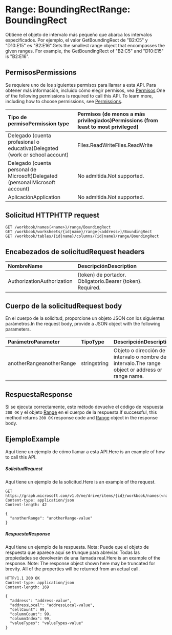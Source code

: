 # <a name="range-boundingrect"></a><span data-ttu-id="5b1c0-101">Range: BoundingRect</span><span class="sxs-lookup"><span data-stu-id="5b1c0-101">Range: BoundingRect</span></span>

<span data-ttu-id="5b1c0-p101">Obtiene el objeto de intervalo más pequeño que abarca los intervalos especificados. Por ejemplo, el valor GetBoundingRect de "B2:C5" y "D10:E15" es "B2:E16".</span><span class="sxs-lookup"><span data-stu-id="5b1c0-p101">Gets the smallest range object that encompasses the given ranges. For example, the GetBoundingRect of "B2:C5" and "D10:E15" is "B2:E16".</span></span>
## <a name="permissions"></a><span data-ttu-id="5b1c0-104">Permisos</span><span class="sxs-lookup"><span data-stu-id="5b1c0-104">Permissions</span></span>
<span data-ttu-id="5b1c0-p102">Se requiere uno de los siguientes permisos para llamar a esta API. Para obtener más información, incluido cómo elegir permisos, vea [Permisos](../../../concepts/permissions_reference.md).</span><span class="sxs-lookup"><span data-stu-id="5b1c0-p102">One of the following permissions is required to call this API. To learn more, including how to choose permissions, see [Permissions](../../../concepts/permissions_reference.md).</span></span>

|<span data-ttu-id="5b1c0-107">Tipo de permiso</span><span class="sxs-lookup"><span data-stu-id="5b1c0-107">Permission type</span></span>      | <span data-ttu-id="5b1c0-108">Permisos (de menos a más privilegiados)</span><span class="sxs-lookup"><span data-stu-id="5b1c0-108">Permissions (from least to most privileged)</span></span>              |
|:--------------------|:---------------------------------------------------------|
|<span data-ttu-id="5b1c0-109">Delegado (cuenta profesional o educativa)</span><span class="sxs-lookup"><span data-stu-id="5b1c0-109">Delegated (work or school account)</span></span> | <span data-ttu-id="5b1c0-110">Files.ReadWrite</span><span class="sxs-lookup"><span data-stu-id="5b1c0-110">Files.ReadWrite</span></span>    |
|<span data-ttu-id="5b1c0-111">Delegado (cuenta personal de Microsoft)</span><span class="sxs-lookup"><span data-stu-id="5b1c0-111">Delegated (personal Microsoft account)</span></span> | <span data-ttu-id="5b1c0-112">No admitida.</span><span class="sxs-lookup"><span data-stu-id="5b1c0-112">Not supported.</span></span>    |
|<span data-ttu-id="5b1c0-113">Aplicación</span><span class="sxs-lookup"><span data-stu-id="5b1c0-113">Application</span></span> | <span data-ttu-id="5b1c0-114">No admitida.</span><span class="sxs-lookup"><span data-stu-id="5b1c0-114">Not supported.</span></span> |

## <a name="http-request"></a><span data-ttu-id="5b1c0-115">Solicitud HTTP</span><span class="sxs-lookup"><span data-stu-id="5b1c0-115">HTTP request</span></span>
<!-- { "blockType": "ignored" } -->
```http
GET /workbook/names(<name>)/range/BoundingRect
GET /workbook/worksheets/{id|name}/range(<address>)/BoundingRect
GET /workbook/tables/{id|name}/columns/{id|name}/range/BoundingRect

```
## <a name="request-headers"></a><span data-ttu-id="5b1c0-116">Encabezados de solicitud</span><span class="sxs-lookup"><span data-stu-id="5b1c0-116">Request headers</span></span>
| <span data-ttu-id="5b1c0-117">Nombre</span><span class="sxs-lookup"><span data-stu-id="5b1c0-117">Name</span></span>       | <span data-ttu-id="5b1c0-118">Descripción</span><span class="sxs-lookup"><span data-stu-id="5b1c0-118">Description</span></span>|
|:---------------|:----------|
| <span data-ttu-id="5b1c0-119">Authorization</span><span class="sxs-lookup"><span data-stu-id="5b1c0-119">Authorization</span></span>  | <span data-ttu-id="5b1c0-p103">{token} de portador. Obligatorio.</span><span class="sxs-lookup"><span data-stu-id="5b1c0-p103">Bearer {token}. Required.</span></span> |

## <a name="request-body"></a><span data-ttu-id="5b1c0-122">Cuerpo de la solicitud</span><span class="sxs-lookup"><span data-stu-id="5b1c0-122">Request body</span></span>
<span data-ttu-id="5b1c0-123">En el cuerpo de la solicitud, proporcione un objeto JSON con los siguientes parámetros.</span><span class="sxs-lookup"><span data-stu-id="5b1c0-123">In the request body, provide a JSON object with the following parameters.</span></span>

| <span data-ttu-id="5b1c0-124">Parámetro</span><span class="sxs-lookup"><span data-stu-id="5b1c0-124">Parameter</span></span>    | <span data-ttu-id="5b1c0-125">Tipo</span><span class="sxs-lookup"><span data-stu-id="5b1c0-125">Type</span></span>   |<span data-ttu-id="5b1c0-126">Descripción</span><span class="sxs-lookup"><span data-stu-id="5b1c0-126">Description</span></span>|
|:---------------|:--------|:----------|
|<span data-ttu-id="5b1c0-127">anotherRange</span><span class="sxs-lookup"><span data-stu-id="5b1c0-127">anotherRange</span></span>|<span data-ttu-id="5b1c0-128">string</span><span class="sxs-lookup"><span data-stu-id="5b1c0-128">string</span></span>|<span data-ttu-id="5b1c0-129">Objeto o dirección de intervalo o nombre de intervalo.</span><span class="sxs-lookup"><span data-stu-id="5b1c0-129">The range object or address or range name.</span></span>|

## <a name="response"></a><span data-ttu-id="5b1c0-130">Respuesta</span><span class="sxs-lookup"><span data-stu-id="5b1c0-130">Response</span></span>

<span data-ttu-id="5b1c0-131">Si se ejecuta correctamente, este método devuelve el código de respuesta `200 OK` y el objeto [Range](../resources/range.md) en el cuerpo de la respuesta.</span><span class="sxs-lookup"><span data-stu-id="5b1c0-131">If successful, this method returns `200 OK` response code and [Range](../resources/range.md) object in the response body.</span></span>

## <a name="example"></a><span data-ttu-id="5b1c0-132">Ejemplo</span><span class="sxs-lookup"><span data-stu-id="5b1c0-132">Example</span></span>
<span data-ttu-id="5b1c0-133">Aquí tiene un ejemplo de cómo llamar a esta API.</span><span class="sxs-lookup"><span data-stu-id="5b1c0-133">Here is an example of how to call this API.</span></span>
##### <a name="request"></a><span data-ttu-id="5b1c0-134">Solicitud</span><span class="sxs-lookup"><span data-stu-id="5b1c0-134">Request</span></span>
<span data-ttu-id="5b1c0-135">Aquí tiene un ejemplo de la solicitud.</span><span class="sxs-lookup"><span data-stu-id="5b1c0-135">Here is an example of the request.</span></span>
<!-- {
  "blockType": "request",
  "name": "range_boundingrect"
}-->
```http
GET https://graph.microsoft.com/v1.0/me/drive/items/{id}/workbook/names(<name>)/range/BoundingRect
Content-type: application/json
Content-length: 42

{
  "anotherRange": "anotherRange-value"
}
```

##### <a name="response"></a><span data-ttu-id="5b1c0-136">Respuesta</span><span class="sxs-lookup"><span data-stu-id="5b1c0-136">Response</span></span>
<span data-ttu-id="5b1c0-p104">Aquí tiene un ejemplo de la respuesta. Nota: Puede que el objeto de respuesta que aparece aquí se trunque para abreviar. Todas las propiedades se devolverán de una llamada real.</span><span class="sxs-lookup"><span data-stu-id="5b1c0-p104">Here is an example of the response. Note: The response object shown here may be truncated for brevity. All of the properties will be returned from an actual call.</span></span>
<!-- {
  "blockType": "response",
  "truncated": true,
  "@odata.type": "microsoft.graph.range"
} -->
```http
HTTP/1.1 200 OK
Content-type: application/json
Content-length: 169

{
  "address": "address-value",
  "addressLocal": "addressLocal-value",
  "cellCount": 99,
  "columnCount": 99,
  "columnIndex": 99,
  "valueTypes": "valueTypes-value"
}
```

<!-- uuid: 8fcb5dbc-d5aa-4681-8e31-b001d5168d79
2015-10-25 14:57:30 UTC -->
<!-- {
  "type": "#page.annotation",
  "description": "Range: BoundingRect",
  "keywords": "",
  "section": "documentation",
  "tocPath": ""
}-->